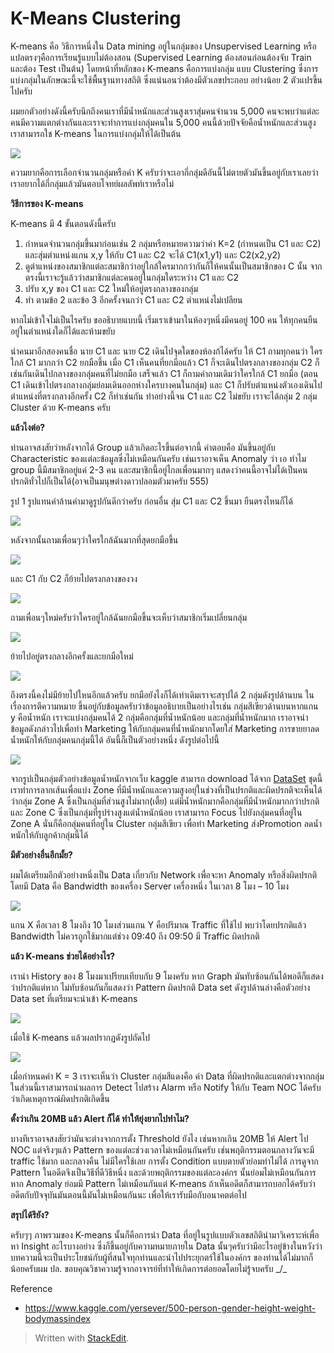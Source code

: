 K-Means Clustering
===

K-means คือ วิธีการหนึ่งใน Data mining อยู่ในกลุ่มของ Unsupervised Learning หรือแปลตรงๆคือการเรียนรู้แบบไม่ต้องสอน (Supervised Learning ต้องสอนก่อนต้องจับ Train และต้อง Test เป็นต้น) โดยหน้าที่หลักของ K-means คือการแบ่งกลุ่ม แบบ Clustering ซึ่งการแบ่งกลุ่มในลักษณะนี้จะใช้พื้นฐานทางสถิติ ซึ่งแน่นอนว่าต้องมีตัวเลขประกอบ อย่างน้อย 2 ตัวแปรขึ้นไปครับ

ผมยกตัวอย่างดังนี้ครับนึกถึงคนเราที่มีน้ำหนักและส่วนสูงเราสุ่มคนจำนวน 5,000 คนจะพบว่าแต่ละคนมีความแตกต่างกันและเราจะทำการแบ่งกลุ่มคนใน 5,000 คนนี้ด้วยปัจจัยคือน้ำหนักและส่วนสูงเราสามารถใช K-means ในการแบ่งกลุ่มให้ได้เป็นต้น

![](https://www.softnix.co.th/wp-content/uploads/2018/09/Screen-Shot-2561-09-06-at-10.51.38.png)

ความยากคือการเลือกจำนวนกลุ่มหรือค่า K ครับว่าจะเอากี่กลุ่มดีอันนี้ไม่ตายตัวมันขึ้นอยู่กับเราเลยว่าเราอยากได้กี่กลุ่มแล้วมันตอบโจทย์ผลลัพท์เราหรือไม่

**วิธีการของ K-means**

K-means มี 4 ขั้นตอนดังนี้ครับ

1.  กำหนดจำนวนกลุ่มขึ้นมาก่อนเช่น 2 กลุ่มหรือหมายความว่าค่า K=2 (กำหนดเป็น C1 และ C2) และสุ่มตำแหน่งแกน x,y ให้กับ C1 และ C2 จะได้ C1(x1,y1) และ C2(x2,y2)
2.  ดูตำแหน่งของสมาชิกแต่ละสมาชิกว่าอยู่ใกล้ใครมากกว่ากันก็ให้คนนั้นเป็นสมาชิกของ C นั้น จากตรงนี้เราจะรู้แล้วว่าสมาชิกแต่ละคนอยู่ในกลุ่มใดระหว่าง C1 และ C2
3.  ปรับ x,y ของ C1 และ C2 ใหม่ให้อยู่ตรงกลางของกลุ่ม
4.  ทำ ตามข้อ 2 และข้อ 3 อีกครั้งจนกว่า C1 และ C2 ตำแหน่งไม่เปลียน

หากไม่เข้าใจไม่เป็นไรครับ ขออธิบายแบบนี้ เริ่มเราเข้ามาในห้องๆหนึ่งมีคนอยู่ 100 คน ให้ทุกคนยืนอยู่ในตำแหน่งใดก็ได้และห้ามขยับ

นำคนมาอีกสองคนชื่อ นาย C1 และ นาย C2 เดินไปจุดใดของห้องก้ได้ครับ ให้ C1 ถามทุกคนว่า ใครใกล้ C1 มากกว่า C2 ยกมือขึ้น เมื่อ C1 เห็นคนที่ยกมือแล้ว C1 ก็จะเดินไปตรงกลางของกลุ่ม C2 ก็เช่นกันเดินไปกลางของกลุ่มคนที่ไม่ยกมือ เสร็จแล้ว C1 ก็ถามคำถามเดิมว่าใครใกล้ C1 ยกมือ (ตอน C1 เดินเข้าไปตรงกลางกลุ่มย่อมเดินออกห่างใครบางคนในกลุ่ม) และ C1 ก็ปรับตำแหน่งตัวเองเดินไปตำแหน่งที่ตรงกลางอีกครั้ง C2 ก็ทำเช่นกัน ทำอย่างนี้จน C1 และ C2 ไม่ขยับ เราจะได้กลุ่ม 2 กลุ่ม Cluster ด้วย K-means ครับ

**แล้วไงต่อ?**

ท่านอาจสงสัยว่าหลังจากได้ Group แล้วเกิดอะไรขึ้นต่อจากนี้ คำตอบคือ มันขึ้นอยู่กับ Characteristic ของแต่ละข้อมูลซึ่งไม่เหมือนกันครับ เช่นเราอาจเห็น Anomaly ว่า เอ ทำไม group นี้มีสมาชิกอยู่แค่ 2-3 คน และสมาชิกนี้อยู่ไกลเพื่อนมากๆ แสดงว่าคนนี้อาจไม่ได้เป็นคนปรกติทั่วไปก็เป็นได้(อาจเป็นมนุษต่างดาวปลอมตัวมาครับ 555)

รูป 1 รูปแทนคำล้านคำมาดูรูปกันดีกว่าครับ ก่อนอื่น สุ่ม C1 และ C2 ขึ้นมา ยืนตรงไหนก็ได้

![](https://www.softnix.co.th/wp-content/uploads/2018/09/Kmeans-Explain-Page-1.jpg)

หลังจากนั้นถามเพื่อนๆว่าใครใกล้ฉันมากที่สุดยกมือขึ้น

![](https://www.softnix.co.th/wp-content/uploads/2018/09/Kmeans-Explain-Page-2.jpg)

และ C1 กับ C2 ก็ย้ายไปตรงกลางของวง

![](https://www.softnix.co.th/wp-content/uploads/2018/09/Kmeans-Explain-Copy-of-Page-2.jpg)

ถามเพื่อนๆใหม่ครับว่าใครอยู่ใกล้ฉันยกมือขึ้นจะเห็บว่าสมาชิกเริ่มเปลี่ยนกลุ่ม

![](https://www.softnix.co.th/wp-content/uploads/2018/09/Kmeans-Explain-Page-4.jpg)

ย้ายไปอยู่ตรงกลางอีกครั้งและยกมือใหม่

![](https://www.softnix.co.th/wp-content/uploads/2018/09/Kmeans-Explain-Copy-of-Page-4.jpg)

ถึงตรงนี้คงไม่มีย้ายไปใหนอีกแล้วครับ ยกมือยังไงก็ได้เท่าเดิมเราจะสรุปได้ 2 กลุ่มดังรูปด้านบน ในเรื่องการตีความหมาย ขึ้นอยู่กับข้อมูลครับว่าข้อมูลอธิบายเป็นอย่างไรเช่น กลุ่มสีเขียวด้านบนหากแกน y คือน้ำหนัก เราจะแบ่งกลุ่มคนได้ 2 กลุ่มคือกลุ่มที่น้ำหนักน้อย และกลุ่มที่น้ำหนักมาก เราอาจนำข้อมูลดังกล่าวไปเพื่อทำ Marketing ให้กับกลุ่มคนที่น้ำหนักมากโดยใส่ Marketing การขายยาลดน้ำหนักให้กับกลุ่มคนกลุ่มนี้ได้ อันนี้ก็เป็นตัวอย่างหนึ่ง ดังรูปต่อไปนี้

![](https://www.softnix.co.th/wp-content/uploads/2018/09/screen-shot-2561-09-06-at-10.51.38.png)

จากรูปเป็นกลุ่มตัวอย่างข้อมูลน้ำหนักจากเว็บ kaggle สามารถ download ได้จาก  [DataSet](https://www.kaggle.com/yersever/500-person-gender-height-weight-bodymassindex)  ชุดนี้ เราทำการลากเส้นเพื่อแบ่ง Zone ที่มีน้ำหนักและความสูงอยุ่ในช่วงที่เป็นปรกติและผิดปรกติจะเห็นได้ว่ากลุ่ม Zone A ซึ่งเป็นกลุ่มที่ส่วนสูงไม่มาก(เตี้ย) แต่มีน้ำหนักมากคือกลุ่มที่มีน้ำหนักมากกว่าปรกติ และ Zone C ซึ่งเป็นกลุ่มที่รูปร่างสูงแต่น้ำหนักน้อย เราสามารถ Focus ไปยังกลุ่มคนที่อยู่ใน Zone A นั่นก็คือกลุ่มคนที่อยู่ใน Cluster กลุ่มสีเขียว เพื่อทำ Marketing ส่งPromotion ลดน้ำหนักให้กับลูกค้ากลุ่มนี้ได้

**มีตัวอย่างอื่นอีกมั้ย?**

ผมได้เตรียมอีกตัวอย่างหนึ่งเป็น Data เกี่ยวกับ Network เพื่อจะหา Anomaly หรือสิ่งผิดปรกติโดยมี Data คือ Bandwidth ของเครื่อง Server เครื่องหนึ่ง ในเวลา 8 โมง – 10 โมง

![](https://www.softnix.co.th/wp-content/uploads/2018/09/Screen-Shot-2561-09-06-at-14.06.05-1024x194.png)

แกน X คือเวลา 8 โมงถึง 10 โมงส่วนแกน Y คือปริมาณ Traffic ที่ใช้ไป พบว่าโดยปรกติแล้ว Bandwidth ไม่ควรถูกใช้มากแต่ช่วง 09:40 ถึง 09:50 มี Traffic ผิดปรกติ

**แล้ว K-means ช่วยได้อย่างไร?**

เรานำ History ของ 8 โมงมาเปรียบเทียบกับ 9 โมงครับ หาก Graph มันทับซ้อนกันได้พอดีก็แสดงว่าปรกติแต่หาก ไม่ทับซ้อนกันก็แสดงว่า Pattern ผิดปรกติ Data set ดังรูปด้านล่างคือตัวอย่าง Data set ที่เตรียมจะนำเข้า K-means

![](https://www.softnix.co.th/wp-content/uploads/2018/09/Screen-Shot-2561-09-06-at-14.38.59-104x300.png)

เมื่อใช้ K-means แล้วผลปรากฏดังรูปถัดไป

![](https://www.softnix.co.th/wp-content/uploads/2018/09/Screen-Shot-2561-09-06-at-14.40.51.png)

เมื่อกำหนดค่า K = 3 เราจะเห็นว่า Cluster กลุ่มสีแดงคือ ค่า Data ที่ผิดปรกติและแตกต่างจากกลุ่มในส่วนนี้เราสามารถนำผลการ Detect ไปสร้าง Alarm หรือ Notify ให้กับ Team NOC ได้ครับว่าเกิดเหตุการณ์ผิดปรกติเกิดขึ้น

**ตั้งว่าเกิน 20MB แล้ว Alert ก็ได้ ทำให้ยุ่งยากไปทำไม?**

บางทีเราอาจสงสัยว่ามันจะต่างจากการตั้ง Threshold ยังไง เช่นหากเกิน 20MB ให้ Alert ไป NOC แต่จริงๆแล้ว Pattern ของแต่ละช่วงเวลาไม่เหมือนกันครับ เช่นพฤติกรรมตอนกลางวันจะมี traffic ใช้มาก และกลางคืน ไม่มีใครใช้เลย การตั้ง Condition แบบตายตัวย่อมทำไม่ได้ การดูจาก Pattern ในอดีตจึงเป็นวิธีที่ดีวิธีหนึ่ง และด้วยพฤติกรรมของแต่ละองค์กร นั้นย่อมไม่เหมือนกันการหาก Anomaly ย่อมมี Pattern ไม่เหมือนกันแต่ K-means ถ้าเห็นอดีตก็สามารถบอกได้ครับว่า อดีตกับปัจจุบันมันตอนนี้มันไม่เหมือนกันนะ เพื่อให้เรารับมือกับอนาคตต่อไป

**สรุปได้รึยัง?**

ครับๆๆ ภาพรวมของ K-means นั้นก็คือการนำ Data ที่อยู่ในรูปแบบตัวเลขสถิตินำมาวิเคราะห์เพื่อหา Insight อะไรบางอย่าง ซึ่งก็ขึ้นอยู่กับความหมายภายใน Data นั้นๆครับว่ามีอะไรอยู่ข้างในหวังว่าบทความนี้จะเป็นประโยชน์กับผู้ที่สนใจทุกท่านและนำไปประยุกตร์ใช้ในองค์กร ของท่านได้ไม่มากก็น้อยครับผม ปล. ขอบคุณวิชาความรู้จากอาจารย์ที่ทำให้เกิดการต่อยอดโดยไม่รู้จบครับ _/\_

Reference

-   https://www.kaggle.com/yersever/500-person-gender-height-weight-bodymassindex

> Written with [StackEdit](https://stackedit.io/).
<!--stackedit_data:
eyJoaXN0b3J5IjpbNTA4ODMyMTU2XX0=
-->